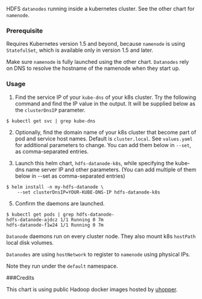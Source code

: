 HDFS `datanodes` running inside a kubernetes cluster. See the other chart for
`namenode`.

### Prerequisite

  Requires Kubernetes version 1.5 and beyond, because `namenode` is using
  `StatefulSet`, which is available only in version 1.5 and later.

  Make sure `namenode` is fully launched using the other chart. `Datanodes` rely
  on DNS to resolve the hostname of the namenode when they start up.

### Usage

  1. Find the service IP of your `kube-dns` of your k8s cluster.
     Try the following command and find the IP value in the output.
     It will be supplied below as the `clusterDnsIP` parameter.

  ```
  $ kubectl get svc | grep kube-dns
  ```

  2. Optionally, find the domain name of your k8s cluster that become part of
     pod and service host names. Default is `cluster.local`. See `values.yaml`
     for additional parameters to change. You can add them below in `--set`,
     as comma-separated entries.

  3. Launch this helm chart, `hdfs-datanode-k8s`, while specifying
     the kube-dns name server IP and other parameters. (You can add multiple
     of them below in --set as comma-separated entries)

  ```
  $ helm install -n my-hdfs-datanode \
      --set clusterDnsIP=YOUR-KUBE-DNS-IP hdfs-datanode-k8s
  ```

  5. Confirm the daemons are launched.

  ```
  $ kubectl get pods | grep hdfs-datanode-
  hdfs-datanode-ajdcz 1/1 Running 0 7m
  hdfs-datanode-f1w24 1/1 Running 0 7m
  ```

`Datanode` daemons run on every cluster node. They also mount k8s `hostPath`
local disk volumes.

`Datanodes` are using `hostNetwork` to register to `namenode` using
physical IPs.

Note they run under the `default` namespace.

###Credits

This chart is using public Hadoop docker images hosted by
  [uhopper](https://hub.docker.com/u/uhopper/).

